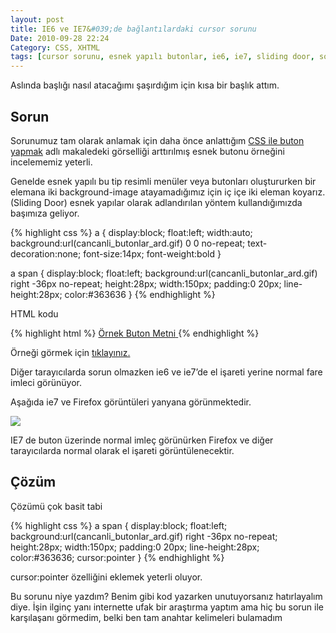 ```yaml
---
layout: post
title: IE6 ve IE7&#039;de bağlantılardaki cursor sorunu
Date: 2010-09-28 22:24
Category: CSS, XHTML
tags: [cursor sorunu, esnek yapılı butonlar, ie6, ie7, sliding door, sorun]
---
```


Aslında başlığı nasıl atacağımı şaşırdığım için kısa bir başlık attım.

## Sorun

Sorunumuz tam olarak anlamak için daha önce anlattığım [CSS ile buton yapmak][] adlı makaledeki görselliği arttırılmış esnek butonu örneğini
incelememiz yeterli.

Genelde esnek yapılı bu tip resimli menüler veya butonları oluştururken
bir elemana iki background-image atayamadığımız için iç içe iki eleman
koyarız. (Sliding Door) esnek yapılar olarak adlandırılan yöntem
kullandığımızda başımıza geliyor.

{% highlight css %}
a {
    display:block;
    float:left;
    width:auto; background:url(cancanli_butonlar_ard.gif) 0 0 no-repeat;
    text-decoration:none;
    font-size:14px;
    font-weight:bold
}

a span {
    display:block;
    float:left; background:url(cancanli_butonlar_ard.gif) right -36px no-repeat;
    height:28px;
    width:150px;
    padding:0 20px;
    line-height:28px;
    color:#363636
}
{% endhighlight %}

HTML kodu

{% highlight html %}
<a href="#">
	<span>Örnek Buton Metni</span>
</a>
{% endhighlight %}

Örneği görmek için [tıklayınız.][]

Diğer tarayıcılarda sorun olmazken ie6 ve ie7’de el işareti yerine
normal fare imleci görünüyor.

Aşağıda ie7 ve Firefox görüntüleri yanyana görünmektedir.

![][100]

IE7 de buton üzerinde normal imleç görünürken Firefox ve diğer
tarayıcılarda normal olarak el işareti görüntülenecektir.

## Çözüm

Çözümü çok basit tabi

{% highlight css %}
a span {
    display:block;
    float:left; background:url(cancanli_butonlar_ard.gif) right -36px no-repeat;
    height:28px;
    width:150px;
    padding:0 20px;
    line-height:28px;
    color:#363636;
    cursor:pointer
}
{% endhighlight %}

cursor:pointer özelliğini eklemek yeterli oluyor.

Bu sorunu niye yazdım? Benim gibi kod yazarken unutuyorsanız
hatırlayalım diye. İşin ilginç yanı internette ufak bir araştırma yaptım
ama hiç bu sorun ile karşılaşanı görmedim, belki ben tam anahtar
kelimeleri bulamadım

  [CSS ile buton yapmak]: http://www.fatihhayrioglu.com/css-ile-buton-yapmak/
  [tıklayınız.]: /dokumanlar/cursor_sorunu.html
  [100]: https://lh4.googleusercontent.com/fZqsPR_QQBH2juKgQhlheWgW3gH-8SJ2ER8u3j24jSyHU2r18ruXvOLQvIhq2qCqrgldgvbGjltA30kVNxOc4H3OKOQZ5yM0MuHTGK-vSPBExD6ZSQ
